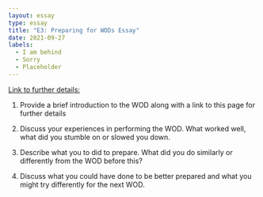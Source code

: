 ```yaml
---
layout: essay
type: essay
title: "E3: Preparing for WODs Essay"
date: 2021-09-27
labels:
  - I am behind
  - Sorry
  - Placeholder
--- 
```

[Link to further details:](https://dport96.github.io/ITM352/morea/060.expressions-operators/experience-preparing-for-WOD.html)
1) Provide a brief introduction to the WOD along with a link to this page for further details

2) Discuss your experiences in performing the WOD. What worked well, what did you stumble on or slowed you down.

3) Describe what you to did to prepare. What did you do similarly or differently from the WOD before this?

4) Discuss what you could have done to be better prepared and what you might try differently for the next WOD.
